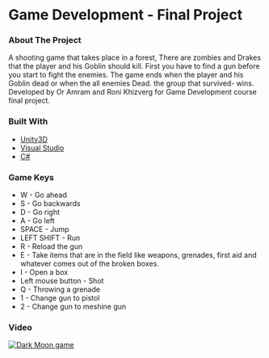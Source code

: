 # Game Development - Final Project

### About The Project

A shooting game that takes place in a forest, There are zombies and Drakes that the player and his Goblin should kill.
First you have to find a gun before you start to fight the enemies. The game ends when the player and his Goblin dead or when the all enemies Dead. 
the group that survived- wins.
<br />
Developed by Or Amram and Roni Khizverg for Game Development course final project.

### Built With

* [Unity3D](https://unity.com/)
* [Visual Studio](https://visualstudio.microsoft.com/)
* [C#](https://docs.microsoft.com/en-us/dotnet/csharp/)

### Game Keys

* W - Go ahead
* S - Go backwards
* D - Go right
* A - Go left
* SPACE - Jump
* LEFT SHIFT - Run
* R - Reload the gun
* E - Take items that are in the field like weapons, grenades, first aid and whatever comes  out of the broken boxes.
* I - Open a box
* Left mouse button - Shot
* Q - Throwing a grenade
* 1 - Change gun to pistol
* 2 - Change gun to meshine gun

### Video

[![Dark Moon game](https://img.youtube.com/vi/_r_vIul3r9w/0.jpg)](https://www.youtube.com/watch?v=_r_vIul3r9w "Dark Moon game")
